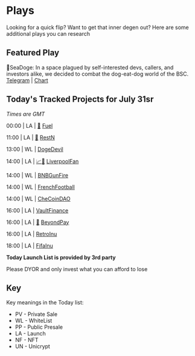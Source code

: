 
# Plays

Looking for a quick flip? Want to get that inner degen out? Here are some additional plays you can research

## Featured Play

🦭SeaDoge: In a space plagued by self-interested devs, callers, and investors alike, we decided to combat the dog-eat-dog world of the BSC. 
[Telegram](https://t.me/seadogge) | [Chart](https://app.nexuscrypto.com/token/bsc/0xC08FC002C5FA45A5c8451a84d3E7145364AC6D1f) 


## Today's Tracked Projects for July 31sr
_Times are GMT_

00:00 | LA | [📲](https://www.pinksale.finance/launchpad/0xfcf2809bcf65c2e1d22f96e90f33f16585bb966e?chain=BSC) [Fuel](https://t.me/FuelToken)

11:00 | LA | [📲](https://www.pinksale.finance/launchpad/0x8a3299E01F23Cb7e2F0558f0b394291Ba747FAf3?chain=BSC) [RestN](https://t.me/RestnOfficial)

13:00 | WL |  [DogeDevil](https://t.me/DogeDevilInuBSC)

14:00 | LA | [📈](https://app.nexuscrypto.com/token/bsc/0x7c733385858031f8fbc00e621930df80c9bc2a27)[📲](https://www.pinksale.finance/launchpad/0x4B21f0E9671c27ac554Bb1d33Dd56BdbA6Cc45b1?chain=BSC) [LiverpoolFan](https://t.me/LiverPoolFanToken_Official)

14:00 | WL |  [BNBGunFire](https://t.me/BNBGunFire)

14:00 | WL |  [FrenchFootball](https://t.me/frenchfootball1000x)

14:00 | WL |  [CheCoinDAO](https://t.me/CheCoinRevolution)

16:00 | LA |  [VaultFinance](https://t.me/TheVaultFinance)

16:00 | LA | [📲](https://www.pinksale.finance/launchpad/0x9295db54bc7edc068a40a8403aa51eb595df327c?chain=BSC) [BeyondPay](https://t.me/bpaycommunity)

16:00 | LA |  [RetroInu](https://t.me/RetroInu_bsc)

18:00 | LA |  [FifaInu](http://t.me/FINUgroup)

**Today Launch List is provided by 3rd party**

Please DYOR and only invest what you can afford to lose

## Key
Key meanings in the Today list:

- PV - Private Sale
- WL - WhiteList
- PP - Public Presale
- LA - Launch
- NF - NFT
- UN - Unicrypt